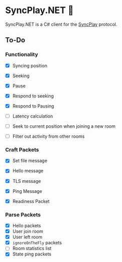 # SyncPlay.NET :rocket:

SyncPlay.NET is a C# client for the [SyncPlay]() protocol. 



## To-Do

### Functionality

- [x] Syncing position

- [x] Seeking

- [x] Pause

- [x] Respond to seeking

- [x] Respond to Pausing

- [ ] Latency calculation

- [ ] Seek to current position when joining a new room

- [ ] Filter out activity from other rooms

  

### Craft Packets

- [x] Set file message
- [x] Hello message
- [x] TLS message
- [x] Ping Message
- [x] Readiness Packet



### Parse Packets

- [x] Hello packets
- [x] User join room
- [x] User left room
- [x] `ignoreOnTheFly` packets
- [ ] Room statistics list
- [x] State ping packets